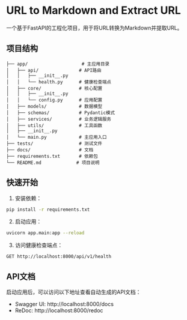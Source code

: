 # URL to Markdown and Extract URL

一个基于FastAPI的工程化项目，用于将URL转换为Markdown并提取URL。

## 项目结构

```
├── app/                    # 主应用目录
│   ├── api/               # API路由
│   │   ├── __init__.py
│   │   └── health.py      # 健康检查端点
│   ├── core/              # 核心配置
│   │   ├── __init__.py
│   │   └── config.py      # 应用配置
│   ├── models/            # 数据模型
│   ├── schemas/           # Pydantic模式
│   ├── services/          # 业务逻辑服务
│   ├── utils/             # 工具函数
│   ├── __init__.py
│   └── main.py            # 主应用入口
├── tests/                 # 测试文件
├── docs/                  # 文档
├── requirements.txt       # 依赖包
└── README.md             # 项目说明
```

## 快速开始

1. 安装依赖：
```bash
pip install -r requirements.txt
```

2. 启动应用：
```bash
uvicorn app.main:app --reload
```

3. 访问健康检查端点：
```
GET http://localhost:8000/api/v1/health
```

## API文档

启动应用后，可以访问以下地址查看自动生成的API文档：
- Swagger UI: http://localhost:8000/docs
- ReDoc: http://localhost:8000/redoc
